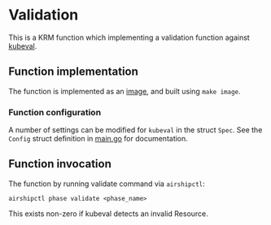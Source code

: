 # Validation

This is a KRM function which implementing a validation function against
[kubeval](https://github.com/instrumenta/kubeval).

## Function implementation

The function is implemented as an [image](image), and built using `make image`.

### Function configuration

A number of settings can be modified for `kubeval` in the struct `Spec`. See
the `Config` struct definition in [main.go](image/main.go) for documentation.

## Function invocation

The function by running validate command via `airshipctl`:

    airshipctl phase validate <phase_name>

This exists non-zero if kubeval detects an invalid Resource.
